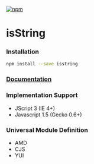 <a href="http://www.npm-stats.com/~packages/isstring">![npm](https://img.shields.io/npm/dm/isstring.svg)</a>

# isString

### Installation
```sh
npm install --save isstring
```

### [Documentation](http://isstring.surge.sh/)

### Implementation Support
- JScript 3 (IE 4+)
- Javascript 1.5 (Gecko 0.6+)

### Universal Module Definition
- AMD
- CJS
- YUI